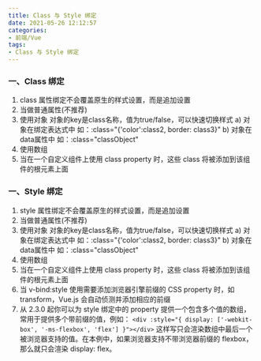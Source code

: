 ```yaml
---
title: Class 与 Style 绑定
date: 2021-05-26 12:12:57
categories: 
- 前端/Vue
tags:
- Class 与 Style 绑定
---
```


### 一、Class 绑定
1. class 属性绑定不会覆盖原生的样式设置，而是追加设置
2. 当做普通属性(不推荐)
3. 使用对象 对象的key是class名称，值为true/false，可以快速切换样式
    a) 对象在绑定表达式中 如：:class="{'color':class2, border: class3}"
    b) 对象在data属性中 如：:class="classObject"
4. 使用数组
5. 当在一个自定义组件上使用 class property 时，这些 class 将被添加到该组件的根元素上面

### 一、Style 绑定
1. style 属性绑定不会覆盖原生的样式设置，而是追加设置
2. 当做普通属性(不推荐)
3. 使用对象 对象的key是class名称，值为true/false，可以快速切换样式
    a) 对象在绑定表达式中 如：:class="{'color':class2, border: class3}"
    b) 对象在data属性中 如：:class="classObject"
4. 使用数组
5. 当在一个自定义组件上使用 class property 时，这些 class 将被添加到该组件的根元素上面
6. 当 v-bind:style 使用需要添加浏览器引擎前缀的 CSS property 时，如 transform，Vue.js 会自动侦测并添加相应的前缀
7. 从 2.3.0 起你可以为 style 绑定中的 property 提供一个包含多个值的数组，常用于提供多个带前缀的值，例如：
    `<div :style="{ display: ['-webkit-box', '-ms-flexbox', 'flex'] }"></div>`
    这样写只会渲染数组中最后一个被浏览器支持的值。在本例中，如果浏览器支持不带浏览器前缀的 flexbox，那么就只会渲染 display: flex。
